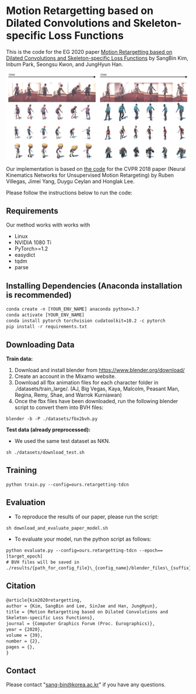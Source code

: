 # Motion Retargetting based on Dilated Convolutions and Skeleton-specific Loss Functions

This is the code for the EG 2020 paper [Motion Retargetting based on Dilated Convolutions and Skeleton-specific Loss Functions](https://sites.google.com/view/retargetting-tdcn) by SangBin Kim, Inbum Park, Seongsu Kwon, and JungHyun Han.

![figure1](images/figure1.jpg)

Our implementation is based on [the code](https://github.com/rubenvillegas/cvpr2018nkn) for the CVPR 2018 paper (Neural Kinematics Networks for Unsupervised Motion Retargeting) by Ruben Villegas, Jimei Yang, Duygu Ceylan and Honglak Lee.

Please follow the instructions below to run the code:

## Requirements
Our method works with works with
* Linux
* NVIDIA 1080 Ti
* PyTorch>=1.2
* easydict
* tqdm
* parse

## Installing Dependencies (Anaconda installation is recommended)
```shell script
conda create -n [YOUR_ENV_NAME] anaconda python=3.7
conda activate [YOUR_ENV_NAME]
conda install pytorch torchvision cudatoolkit=10.2 -c pytorch
pip install -r requirements.txt
```

## Downloading Data
**Train data:**
1. Download and install blender from https://www.blender.org/download/
1. Create an account in the Mixamo website. 
1. Download all fbx animation files for each character folder in ./datasets/train_large/. (AJ, Big Vegas, Kaya, Malcolm, Peasant Man, Regina, Remy, Shae, and Warrok Kurniawan) 
1. Once the fbx files have been downloaded, run the following blender script to convert them into BVH files:
```shell script
blender -b -P ./datasets/fbx2bvh.py
```

**Test data (already preprocessed):**  
* We used the same test dataset as NKN.
```shell script
sh ./datasets/download_test.sh
````

## Training
```shell script
python train.py --config=ours.retargetting-tdcn
```

## Evaluation 
* To reproduce the results of our paper, please run the script:
```shell script
sh download_and_evaluate_paper_model.sh
```
* To evaluate your model, run the python script as follows:
```shell script
python evaluate.py --config=ours.retargetting-tdcn --epoch==[target_epoch]
# BVH files will be saved in ./results/{path_for_config_file}\_{config_name}/blender_files\_{suffix}
```

## Citation                                                                      
```
@article{kim2020retargetting,
author = {Kim, SangBin and Lee, SinJae and Han, JungHyun},
title = {Motion Retargetting based on Dilated Convolutions and Skeleton-specific Loss Functions},
journal = {Computer Graphics Forum (Proc. Eurographics)},
year = {2020},
volume = {39},
number = {2},
pages = {},
}
```

## Contact
Please contact "sang-bin@korea.ac.kr" if you have any questions.
